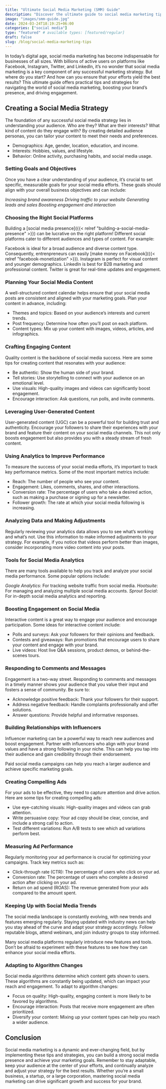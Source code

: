 ```yaml
---
title: "Ultimate Social Media Marketing (SMM) Guide"
description: "Discover the ultimate guide to social media marketing tips and strategies for boosting engagement, brand presence, and ROI."
image: "images/smm-guide.jpg"
date: 2024-03-24T18:19:25+06:00
categories: ["social media"]
type: "featured" # available types: [featured/regular]
draft: false
slug: /blog/social-media-marketing-tips
---
```


In today’s digital age, social media marketing has become indispensable for businesses of all sizes. With billions of active users on platforms like Facebook, Instagram, Twitter, and LinkedIn, it’s no wonder that social media marketing is a key component of any successful marketing strategy. But where do you start? And how can you ensure that your efforts yield the best results? This ultimate guide offers practical tips and strategies for navigating the world of social media marketing, boosting your brand’s presence, and driving engagement.

## Creating a Social Media Strategy

The foundation of any successful social media strategy lies in understanding your audience. Who are they? What are their interests? What kind of content do they engage with? By creating detailed audience personas, you can tailor your content to meet their needs and preferences.

* Demographics: Age, gender, location, education, and income.
* Interests: Hobbies, values, and lifestyle.
* Behavior: Online activity, purchasing habits, and social media usage.

### Setting Goals and Objectives

Once you have a clear understanding of your audience, it’s crucial to set specific, measurable goals for your social media efforts. These goals should align with your overall business objectives and can include:

*Increasing brand awareness*
*Driving traffic to your website*
*Generating leads and sales*
*Boosting engagement and interaction*

### Choosing the Right Social Platforms

Building a [social media presence]({{< relref "building-a-social-media-presence" >}}) can be lucrative on the right platform! Different social platforms cater to different audiences and types of content. For example:

Facebook is ideal for a broad audience and diverse content type. Consequently, entrenpreneurs can easily [make money on Facebook]({{< relref "facebook-monetization" >}}).
Instagram is perfect for visual content and younger demographics.
LinkedIn is best for B2B marketing and professional content.
Twitter is great for real-time updates and engagement.

### Planning Your Social Media Content

A well-structured content calendar helps ensure that your social media posts are consistent and aligned with your marketing goals. Plan your content in advance, including:

* Themes and topics: Based on your audience’s interests and current trends.
* Post frequency: Determine how often you’ll post on each platform.
* Content types: Mix up your content with images, videos, articles, and infographics.

### Crafting Engaging Content

Quality content is the backbone of social media success. Here are some tips for creating content that resonates with your audience:

* Be authentic: Show the human side of your brand.
* Tell stories: Use storytelling to connect with your audience on an emotional level.
* Use visuals: High-quality images and videos can significantly boost engagement.
* Encourage interaction: Ask questions, run polls, and invite comments.

### Leveraging User-Generated Content

User-generated content (UGC) can be a powerful tool for building trust and authenticity. Encourage your followers to share their experiences with your brand and feature their content on your social media channels. This not only boosts engagement but also provides you with a steady stream of fresh content.

### Using Analytics to Improve Performance

To measure the success of your social media efforts, it’s important to track key performance metrics. Some of the most important metrics include:

* Reach: The number of people who see your content.
* Engagement: Likes, comments, shares, and other interactions.
* Conversion rate: The percentage of users who take a desired action, such as making a purchase or signing up for a newsletter.
* Follower growth: The rate at which your social media following is increasing.

### Analyzing Data and Making Adjustments

Regularly reviewing your analytics data allows you to see what’s working and what’s not. Use this information to make informed adjustments to your strategy. For example, if you notice that videos perform better than images, consider incorporating more video content into your posts.

### Tools for Social Media Analytics

There are many tools available to help you track and analyze your social media performance. Some popular options include:

*Google Analytics*: For tracking website traffic from social media.
*Hootsuite*: For managing and analyzing multiple social media accounts.
*Sprout Social*: For in-depth social media analytics and reporting.

### Boosting Engagement on Social Media

Interactive content is a great way to engage your audience and encourage participation. Some ideas for interactive content include:

* Polls and surveys: Ask your followers for their opinions and feedback.
* Contests and giveaways: Run promotions that encourage users to share your content and engage with your brand.
* Live videos: Host live Q&A sessions, product demos, or behind-the-scenes tours.

### Responding to Comments and Messages

Engagement is a two-way street. Responding to comments and messages in a timely manner shows your audience that you value their input and fosters a sense of community. Be sure to:

* Acknowledge positive feedback: Thank your followers for their support.
* Address negative feedback: Handle complaints professionally and offer solutions.
* Answer questions: Provide helpful and informative responses.

### Building Relationships with Influencers

Influencer marketing can be a powerful way to reach new audiences and boost engagement. Partner with influencers who align with your brand values and have a strong following in your niche. This can help you tap into their audience and gain credibility through their endorsement.

Paid social media campaigns can help you reach a larger audience and achieve specific marketing goals.

### Creating Compelling Ads

For your ads to be effective, they need to capture attention and drive action. Here are some tips for creating compelling ads:

* Use eye-catching visuals: High-quality images and videos can grab attention.
* Write persuasive copy: Your ad copy should be clear, concise, and include a strong call to action.
* Test different variations: Run A/B tests to see which ad variations perform best.

### Measuring Ad Performance

Regularly monitoring your ad performance is crucial for optimizing your campaigns. Track key metrics such as:

* Click-through rate (CTR): The percentage of users who click on your ad.
* Conversion rate: The percentage of users who complete a desired action after clicking on your ad.
* Return on ad spend (ROAS): The revenue generated from your ads compared to the amount spent.

### Keeping Up with Social Media Trends

The social media landscape is constantly evolving, with new trends and features emerging regularly. Staying updated with industry news can help you stay ahead of the curve and adapt your strategy accordingly. Follow reputable blogs, attend webinars, and join industry groups to stay informed.

Many social media platforms regularly introduce new features and tools. Don’t be afraid to experiment with these features to see how they can enhance your social media efforts.

### Adapting to Algorithm Changes

Social media algorithms determine which content gets shown to users. These algorithms are constantly being updated, which can impact your reach and engagement. To adapt to algorithm changes:

* Focus on quality: High-quality, engaging content is more likely to be favored by algorithms.
* Encourage interaction: Posts that receive more engagement are often prioritized.
* Diversify your content: Mixing up your content types can help you reach a wider audience.

## Conclusion

Social media marketing is a dynamic and ever-changing field, but by implementing these tips and strategies, you can build a strong social media presence and achieve your marketing goals. Remember to stay adaptable, keep your audience at the center of your efforts, and continually analyze and adjust your strategy for the best results. Whether you’re a small business, a startup, or a large corporation, mastering social media marketing can drive significant growth and success for your brand.
